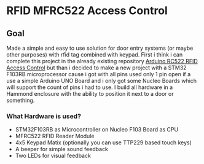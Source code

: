 # RFID MFRC522 Access Control #

## Goal ##

Made a simple and easy to use solution for door entry systems (or maybe other purposes) with rfid tag combined with keypad.
First i think i can complete this project in the already existing repository [Arduino RC522 RFID Access Control](https://github.com/omersiar/RFID522-Door-Unlock) but than i decided to make a new project with a STM32 F103RB microprocessor cause i got with all pins used only 1 pin open if a use a simple Arduino UNO Board and i only got some Nucleo Boards which will support the count of pins i had to use.
I build all hardware in a Hammond enclosure with the ability to position it next to a door or something.

### What Hardware is used? ###

* STM32F103RB as Microcontroller on Nucleo F103 Board as CPU
* MFRC522 RFID Reader Module
* 4x5 Keypad Matix (optionally you can use TTP229 based touch keys)
* A beeper for simple sound feedback
* Two LEDs for visual feedback

